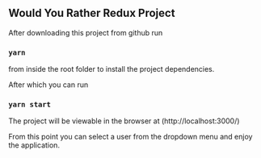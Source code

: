 
## Would You Rather Redux Project

After downloading this project from github run 

### `yarn`

from inside the root folder to install the project dependencies.

After which you can run

### `yarn start`

The project will be viewable in the browser at (http://localhost:3000/)

From this point you can select a user from the dropdown menu and enjoy the application.